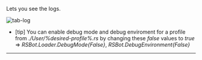 Lets you see the logs.

![tab-log](https://user-images.githubusercontent.com/88906665/183354362-63c07afd-858a-43e6-8f96-efebfb235110.png)

*   \[tip\] You can enable debug mode and debug enviroment for a profile from _./User/%desired-profile%.rs_ by changing these _false_ values to _true_ => _RSBot.Loader.DebugMode{False}_, _RSBot.DebugEnvironment{False}_ 

---